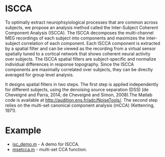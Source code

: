 # ISCCA
To optimally extract neurophsyiological processes that are common across subjects, we propose an analysis method called the Inter-Subject 
Coherent Component Analysis (ISCCA). The ISCCA decomposes the multi-channel MEG recordings of each subject into components and maximizes 
the inter-subject correlation of each component. Each ISCCA component is extracted by a spatial filter and can be viewed as the recording 
from a virtual sensor spatially tuned to a cortical network that shows coherent neural activity over subjects. The ISCCA spatial filters 
are subject-specific and normalize individual differences in response topography. Since the ISCCA components are maximally correlated over
subjects, they can be directly averaged for group level analysis. 

It designs spatial filters in two steps. The first step is applied independently for different subjects, using the denoising source separation (DSS) (de Cheveigné and Parra, 2014; de Cheveigné and Simon, 2008).The Matlab code is available at http://audition.ens.fr/adc/NoiseTools/. The second step relies on the multi-set canonical component analysis (mCCA) (Kettenring, 1971).

# Example
- [isc_demo.m](https://github.com/zju_zw/iscca/isc_demo.m) - A demo for ISCCA.
- [msetcca.m](https://github.com/zju_zw/iscca/msetcca.m) - multi-set CCA function.
